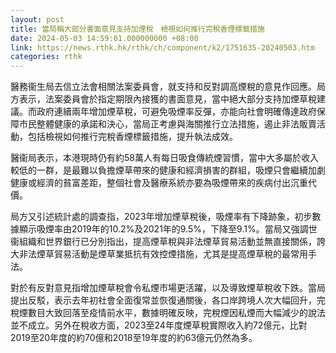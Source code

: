 ```yaml
---
layout: post
title: 當局稱大部分書面意見支持加煙稅　檢視如何推行完稅香煙標籤措施
date: 2024-05-03 14:59:01.000000000 +08:00
link: https://news.rthk.hk/rthk/ch/component/k2/1751635-20240503.htm
categories: rthk
---
```


醫務衞生局去信立法會相關法案委員會，就支持和反對調高煙稅的意見作回應。局方表示，法案委員會於指定期限內接獲的書面意見，當中絕大部分支持加煙草稅建議。而政府連續兩年增加煙草稅，可避免吸煙率反彈，亦能向社會明確傳達政府保障市民整體健康的承諾和決心，當局正考慮與海關推行立法措施，遏止非法販賣活動，包括檢視如何推行完稅香煙標籤措施，提升執法成效。 

醫衞局表示，本港現時仍有約58萬人有每日吸食傳統煙習慣，當中大多屬於收入較低的一群，是最難以負擔煙草帶來的健康和經濟損害的群組，吸煙只會繼續加劇健康或經濟的貧富差距，整個社會及醫療系統亦要為吸煙帶來的疾病付出沉重代價。

局方又引述統計處的調查指，2023年增加煙草稅後，吸煙率有下降跡象，初步數據顯示吸煙率由2019年的10.2%及2021年的9.5%，下降至9.1%。當局又強調世衞組織和世界銀行已分別指出，提高煙草稅與非法煙草貿易活動並無直接關係，誇大非法煙草貿易活動是煙草業抵抗有效控煙措施，尤其是提高煙草稅的最常用手法。

對於有反對意見指增加煙草稅會令私煙市場更活躍，以及導致煙草稅收下跌。當局提出反駁，表示去年初社會全面復常並恢復通關後，各口岸跨境人次大幅回升，完稅煙數目大致回落至疫情前水平，數據明確反映，完稅煙因私煙而大幅減少的說法並不成立。另外在稅收方面，2023至24年度煙草稅實際收入約72億元，比對2019至20年度的約70億和2018至19年度的約63億元仍然為多。

